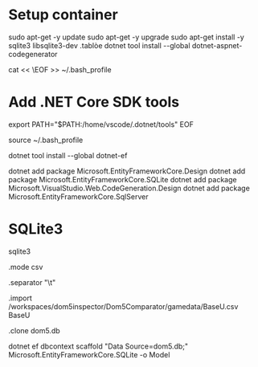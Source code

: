 # Setup container

sudo apt-get -y update
sudo apt-get -y upgrade
sudo apt-get install -y sqlite3 libsqlite3-dev
.tablòe
dotnet tool install --global dotnet-aspnet-codegenerator

cat << \EOF >> ~/.bash_profile
# Add .NET Core SDK tools
export PATH="$PATH:/home/vscode/.dotnet/tools"
EOF

source ~/.bash_profile

dotnet tool install --global dotnet-ef

dotnet add package Microsoft.EntityFrameworkCore.Design
dotnet add package Microsoft.EntityFrameworkCore.SQLite
dotnet add package Microsoft.VisualStudio.Web.CodeGeneration.Design
dotnet add package Microsoft.EntityFrameworkCore.SqlServer

# SQLite3

sqlite3

.mode csv

.separator "\t"

.import /workspaces/dom5inspector/Dom5Comparator/gamedata/BaseU.csv BaseU

.clone dom5.db

dotnet ef dbcontext scaffold "Data Source=dom5.db;" Microsoft.EntityFrameworkCore.SQLite -o Model

